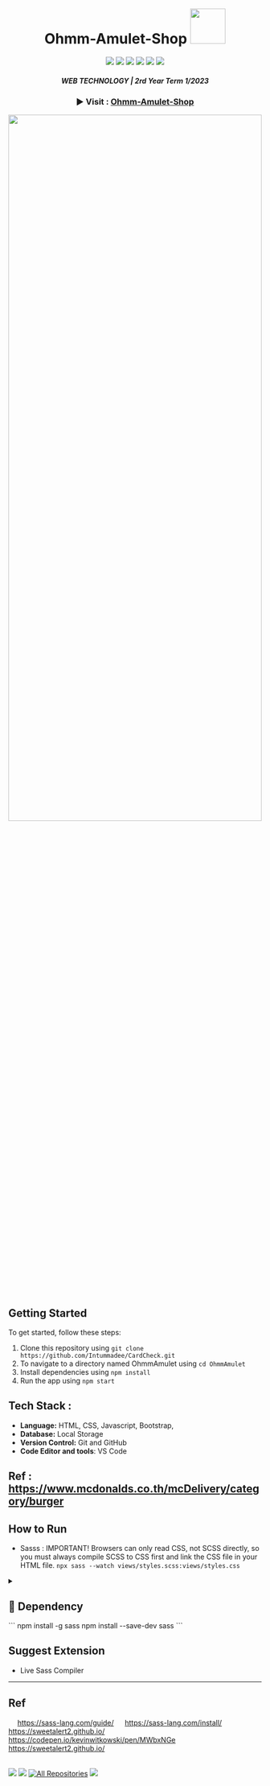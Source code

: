 
 
<div align="center">
 <h1>Ohmm-Amulet-Shop <img src="https://64.media.tumblr.com/65a34a47a25662c619588f434def7221/127eb2e64f13cf30-67/s1280x1920/d66f676fd01adaae32172d4e76278803ec4c5430.gif" width="70px">
 </h1>
<a href="https://github.com/Ileriayo/markdown-badges"><img src="https://img.shields.io/badge/html5-%23E34F26.svg?style=for-the-badge&logo=html5&logoColor=white" /></a>
<a href="https://github.com/Ileriayo/markdown-badges"><img src="https://img.shields.io/badge/javascript-%23323330.svg?style=for-the-badge&logo=javascript&logoColor=%23F7DF1E" /></a>
<a href="https://github.com/Ileriayo/markdown-badges"><img src="https://img.shields.io/badge/css3-%231572B6.svg?style=for-the-badge&logo=css3&logoColor=white" /></a>
<a href="https://github.com/Ileriayo/markdown-badges"><img src="https://img.shields.io/badge/SASS-hotpink.svg?style=for-the-badge&logo=SASS&logoColor=white" /></a>
<a href="https://github.com/Ileriayo/markdown-badges"><img src="https://img.shields.io/badge/netlify-%23000000.svg?style=for-the-badge&logo=netlify&logoColor=#00C7B7" /></a>
<a href="https://github.com/Ileriayo/markdown-badges"><img src="https://img.shields.io/badge/bootstrap-%238511FA.svg?style=for-the-badge&logo=bootstrap&logoColor=white" /></a>
 <h5> WEB TECHNOLOGY | 2rd Year Term 1/2023 </h5>
 <h3>▶ Visit : <a href="https://ohmm-amulet-shop.netlify.app/" target="_blank">Ohmm-Amulet-Shop</a> </h3>
</div>

<img width="100%" height="60%" src="https://github.com/Intummadee/Ohmm-Amulet-Shop/blob/main/OhmmAmulet/src/imageHomePage.png?raw=true">


## Getting Started
To get started, follow these steps:
1. Clone this repository using `git clone https://github.com/Intummadee/CardCheck.git`
2. To navigate to a directory named OhmmAmulet using `cd OhmmAmulet`
3. Install dependencies using `npm install`
4. Run the app using `npm start`

## Tech Stack :
- **Language:** HTML, CSS, Javascript, Bootstrap,  
- **Database:** Local Storage
- **Version Control:** Git and GitHub
- **Code Editor and tools**: VS Code

## Ref : https://www.mcdonalds.co.th/mcDelivery/category/burger

## How to Run
- Sasss : IMPORTANT! Browsers can only read CSS, not SCSS directly, so you must always compile SCSS to CSS first and link the CSS file in your HTML file.
```npx sass --watch views/styles.scss:views/styles.css```


<details> 
  <summary><h2> 🍹 Dependency </h2></summary> 
  <h3>Sass package</h3>
  <ul>
   <li> <b><i>npm install -g sass</i></b> : installs the sass package globally on your system</li>
   <li> <b><i>npm install --save-dev sass</i></b> :  installs the sass package as a development dependency within the current project.</li>
  </ul>

</details>
```
npm install -g sass 
npm install --save-dev sass
```



## Suggest Extension 
- Live Sass Compiler




---

## Ref
&emsp; https://sass-lang.com/guide/
&emsp; https://sass-lang.com/install/
&emsp; https://sweetalert2.github.io/
&emsp; https://codepen.io/kevinwitkowski/pen/MWbxNGe
&emsp; https://sweetalert2.github.io/


<br>
<div> 
 <a href="https://www.linkedin.com/in/intummadee-maliyam-800856226/" target="_blank"><img src="https://img.shields.io/badge/-LinkedIn-%230077B5?style=for-the-badge&logo=linkedin&logoColor=white" target="_blank"></a>
 <a href = "mailto:intummadee@gmail.com"><img src="https://img.shields.io/badge/-Gmail-%23333?style=for-the-badge&logo=gmail&logoColor=white" target="_blank"></a>
 <a href="https://github.com/Intummadee?tab=repositories" target="_blank"><img alt="All Repositories" title="All Repositories" src="https://img.shields.io/badge/-All%20Repos-2962FF?style=for-the-badge&logo=koding&logoColor=white"/></a>
 <a href = "https://discordapp.com/users/802492085419769856"><img src="https://img.shields.io/badge/Discord-5865F2?style=for-the-badge&logo=discord&logoColor=white" target="_blank"></a>
</div>
